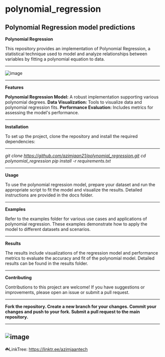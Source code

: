 # polynomial_regression
Polynomial Regression model predictions
--------

**Polynomial Regression**

This repository provides an implementation of Polynomial Regression, a statistical technique used to model and analyze relationships between variables by fitting a polynomial equation to data.

--------------

![image](https://github.com/user-attachments/assets/9d1dec95-2eea-4e4a-9290-b445abd95f54)

------------

**Features**

**Polynomial Regression Model:** A robust implementation supporting various polynomial degrees.
**Data Visualization:** Tools to visualize data and polynomial regression fits.
**Performance Evaluation:** Includes metrics for assessing the model's performance.

--------------

**Installation**

To set up the project, clone the repository and install the required dependencies:

---------

_git clone https://github.com/azimjaan21/polynomial_regression.git
cd polynomial_regression
pip install -r requirements.txt_

---------

**Usage**

To use the polynomial regression model, prepare your dataset and run the appropriate script to fit the model and visualize the results. Detailed instructions are provided in the docs folder.

----------

**Examples**

Refer to the examples folder for various use cases and applications of polynomial regression. These examples demonstrate how to apply the model to different datasets and scenarios.

---------

**Results**

The results include visualizations of the regression model and performance metrics to evaluate the accuracy and fit of the polynomial model. Detailed results can be found in the results folder.

----------

**Contributing**

Contributions to this project are welcome! If you have suggestions or improvements, please open an issue or submit a pull request.

----------

**Fork the repository.
Create a new branch for your changes.
Commit your changes and push to your fork.
Submit a pull request to the main repository.**

--------
![image](https://github.com/user-attachments/assets/610623a2-4266-424a-9353-7426334fe18f)
--------
☘️LinkTree: https://linktr.ee/azimjaantech
